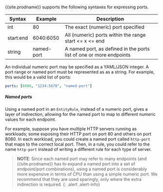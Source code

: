 {{site.prodname}} supports the following syntaxes for expressing ports.

| Syntax     | Example    | Description |
|------------|------------|-------------|
| int        | 80         | The exact (numeric) port specified 
| start:end  | 6040:6050  | All (numeric) ports within the range start <= x <= end
| string     | named-port | A named port, as defined in the ports list of one or more endpoints

An individual numeric port may be specified as a YAML/JSON integer.  A port range or
named port must be represented as as a string.  For example, this would be a valid list of ports:
```yaml
ports: [8080, "1234:5678", "named-port"]
```

##### Named ports

Using a named port in an `EntityRule`, instead of a numeric port, gives a layer of indirection, 
allowing for the named port to map to different numeric values for each endpoint.  

For example, suppose you have multiple HTTP servers running as workloads; some exposing their HTTP 
port on port 80 and others on port 8080. In each workload, you could create a named port called 
`http-port` that maps to the correct local port.  Then, in a rule, you could refer to the name 
`http-port` instead of writing a different rule for each type of server.

> **NOTE**: Since each named port may refer to many endpoints (and {{site.prodname}} has to expand a named port into
> a set of endpoint/port combinations), using a named port is considerably more expensive in terms 
> of CPU than using a simple numeric port.  We recommend that they are used sparingly, only where 
> the extra indirection is required.
{: .alert .alert-info}
